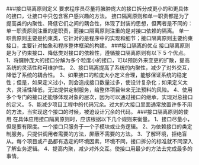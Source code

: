 ###接口隔离原则定义
要求程序员尽量将臃肿庞大的接口拆分成更小的和更具体的接口，让接口中只包含客户感兴趣的方法。
接口隔离原则和单一职责都是为了提高类的内聚性、降低它们之间的耦合性，体现了封装的思想，但两者是不同的：
    单一职责原则注重的是职责，而接口隔离原则注重的是对接口依赖的隔离。
    单一职责原则主要是约束类，它针对的是程序中的实现和细节；接口隔离原则主要约束接口，主要针对抽象和程序整体框架的构建。
###接口隔离的优点
接口隔离原则是为了约束接口、降低类对接口的依赖性，遵循接口隔离原则有以下 5 个优点。
1、将臃肿庞大的接口分解为多个粒度小的接口，可以预防外来变更的扩散，提高系统的灵活性和可维护性。
2、接口隔离提高了系统的内聚性，减少了对外交互，降低了系统的耦合性。
3、如果接口的粒度大小定义合理，能够保证系统的稳定性；但是，如果定义过小，则会造成接口数量过多，使设计复杂化；如果定义太大，灵活性降低，无法提供定制服务，给整体项目带来无法预料的风险。
4、使用多个专门的接口还能够体现对象的层次，因为可以通过接口的继承，实现对总接口的定义。
5、能减少项目工程中的代码冗余。过大的大接口里面通常放置许多不用的方法，当实现这个接口的时候，被迫设计冗余的代码。
###接口隔离原则的使用
在具体应用接口隔离原则时，应该根据以下几个规则来衡量。
1、接口尽量小，但是要有限度。一个接口只服务于一个子模块或业务逻辑。
2、为依赖接口的类定制服务。只提供调用者需要的方法，屏蔽不需要的方法。
3、了解环境，拒绝盲从。每个项目或产品都有选定的环境因素，环境不同，接口拆分的标准就不同深入了解业务逻辑。
4、提高内聚，减少对外交互。使接口用最少的方法去完成最多的事情。